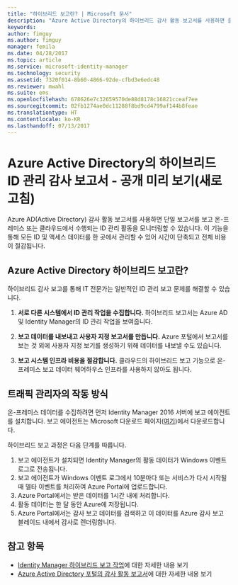 ```yaml
---
title: "하이브리드 보고란? | Microsoft 문서"
description: "Azure Active Directory의 하이브리드 감사 활동 보고서를 사용하면 클라우드와 온-프레미스 모두에서 감사된 이벤트를 볼 수 있습니다."
keywords: 
author: fimguy
ms.author: fimguy
manager: femila
ms.date: 04/28/2017
ms.topic: article
ms.service: microsoft-identity-manager
ms.technology: security
ms.assetid: 7320f014-8b60-4866-92de-cfbd3e6edc48
ms.reviewer: mwahl
ms.suite: ems
ms.openlocfilehash: 678626e7c32659570de88d8178c16821cceaf7ee
ms.sourcegitcommit: 02fb1274ae0dc11288f8bd9cd4799af144b8feae
ms.translationtype: HT
ms.contentlocale: ko-KR
ms.lasthandoff: 07/13/2017
---
```

# <a name="hybrid-identity-management-audit-reports-in-azure-active-directory---public-previewrefresh"></a>Azure Active Directory의 하이브리드 ID 관리 감사 보고서 - 공개 미리 보기(새로 고침)
Azure AD(Active Directory) 감사 활동 보고서를 사용하면 단일 보고서를 보고 온-프레미스 또는 클라우드에서 수행되는 ID 관리 활동을 모니터링할 수 있습니다. 이 기능을 통해 모든 ID 및 액세스 데이터를 한 곳에서 관리할 수 있어 시간이 단축되고 전체 비용이 절감됩니다.

## <a name="what-is-azure-active-directory-hybrid-reporting"></a>Azure Active Directory 하이브리드 보고란?
하이브리드 감사 보고를 통해 IT 전문가는 일반적인 ID 관리 보고 문제를 해결할 수 있습니다.

1. **서로 다른 시스템에서 ID 관리 작업을 수집합니다.** 하이브리드 보고서는 Azure AD 및 Identity Manager의 ID 관리 작업을 보여줍니다.

2. **보고 데이터를 내보내고 사용자 지정 보고서를 만듭니다.** Azure 포털에서 보고서를 보는 것 외에 사용자 지정 보기를 생성하기 위해 데이터를 내보낼 수도 있습니다.

3. **보고 시스템 인프라 비용을 절감합니다.** 클라우드의 하이브리드 보고 기능으로 온-프레미스 보고 데이터 웨어하우스 인프라를 사용하지 않아도 됩니다.

## <a name="how-does-it-work"></a>트래픽 관리자의 작동 방식

온-프레미스 데이터를 수집하려면 먼저 Identity Manager 2016 서버에 보고 에이전트를 설치합니다. 보고 에이전트는 Microsoft 다운로드 페이지([여기](https://www.microsoft.com/en-us/download/details.aspx?id=55112))에서 다운로드합니다.

하이브리드 보고 과정은 다음 단계를 따릅니다.
1. 보고 에이전트가 설치되면 Identity Manager의 활동 데이터가 Windows 이벤트 로그로 전송됩니다.
2. 보고 에이전트가 Windows 이벤트 로그에서 10분마다 또는 서비스가 다시 시작될 때 델타 이벤트를 처리하여 Azure Portal에 업로드합니다.
3. Azure Portal에서는 받은 데이터를 1시간 내에 처리합니다.
4. 활동 데이터는 한 달 동안 Azure에 저장됩니다.
5. Azure Portal에서는 감사 보고 데이터를 검색하고 이 데이터를 Azure 감사 보고 블레이드 내에서 감사로 렌더링합니다.

## <a name="see-also"></a>참고 항목
- [Identity Manager 하이브리드 보고 작업](working-with-identity-manager-hybrid-reporting.md)에 대한 자세한 내용 보기
- [Azure Active Directory 포털의 감사 활동 보고서](https://docs.microsoft.com/en-us/azure/active-directory/active-directory-reporting-activity-audit-logs)에 대한 자세한 내용 보기